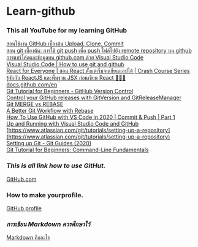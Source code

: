 # Learn-github
### This all YouTube for my learning GitHub

[สอนใช้งาน GitHub เบื้องต้น Upload, Clone, Commit](https://www.youtube.com/watch?v=s7gBpsFuIuY&t=2s)<br>
[สอน git เบื้องต้น: การใช้ git push เพื่อ push ไฟล์ไปยัง remote repository บน github](https://www.youtube.com/watch?v=BDoNSr3rMf4)<br>
[การแชร์โค้ดและข้อมูลบน github.com ด้วย Visual Studio Code](https://www.youtube.com/watch?v=PEe-IJE2kQ8)<br>
[Visual Studio Code | How to use git and github](https://www.youtube.com/watch?v=Fk12ELJ9Bww)<br>
[React for Everyone | สอน React ตั้งแต่เริ่มจนเขียนแอปได้ | Crash Course Series](https://www.youtube.com/watch?v=mXjxKhWNHNo)<br>
[รู้จักกับ ReactJS และพื้นฐาน JSX ก่อนเขียน React 👨‍💻💯](https://www.youtube.com/watch?v=CmCHb9mlp7U)<br>
[docs.github.com/en](https://docs.github.com/en)<br>
[Git Tutorial for Beginners - GitHub Version Control](https://www.youtube.com/watch?v=PWqS4NBhEY8)<br>
[Control your GitHub releases with GitVersion and GitReleaseManager](https://www.youtube.com/watch?v=SlM02V1tkSc)<br>
[Git MERGE vs REBASE](https://www.youtube.com/watch?v=CRlGDDprdOQ)<br>
[A Better Git Workflow with Rebase](https://www.youtube.com/watch?v=f1wnYdLEpgI)<br>
[How To Use GitHub with VS Code in 2020 | Commit & Push | Part 1](https://www.youtube.com/watch?v=3Tn58KQvWtU)<br>
[Up and Running with Visual Studio Code and GitHub](https://www.youtube.com/watch?v=ghL-KlAhBnc)<br>
[https://www.atlassian.com/git/tutorials/setting-up-a-repository](https://www.atlassian.com/git/tutorials/setting-up-a-repository)<br>
[Setting up Git - Git Guides (2020)](https://www.youtube.com/watch?v=jUlT-zQ-mbk)<br>
[Git Tutorial for Beginners: Command-Line Fundamentals](https://www.youtube.com/watch?v=HVsySz-h9r4)<br>

### *This is all link how to use GitHut.* 
[GitHub.com](https://docs.github.com/en/github/writing-on-github/getting-started-with-writing-and-formatting-on-github/basic-writing-and-formatting-syntax#using-emoji)<br>

### **How to make yourprofile.**
[GitHub profile](https://docs.github.com/en/github/setting-up-and-managing-your-github-profile)<nr>

### *การเขียน Markdown ควรศึกษาใว้*
[Markdown คืออะไร](https://daringfireball.net/projects/markdown/)<br>
